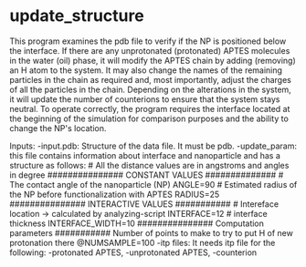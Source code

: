 # update_structure
This program examines the pdb file to verify if the NP is positioned
below the interface. If there are any unprotonated (protonated) APTES
molecules in the water (oil) phase, it will modify the APTES chain by
adding (removing) an H atom to the system. It may also change the names
of the remaining particles in the chain as required and, most
importantly, adjust the charges of all the particles in the chain.
Depending on the alterations in the system, it will update the number
of counterions to ensure that the system stays neutral. To operate
correctly, the program requires the interface located at the beginning
of the simulation for comparison purposes and the ability to change
the NP's location.

Inputs:
    -input.pdb:
        Structure of the data file.
        It must be pdb.
    -update_param:
        this file contains information about interface and nanoparticle
        and has a structure as follows:
        # All the distance values are in angstroms and angles in degree
        ############### CONSTANT VALUES ##############
        # The contact angle of the nanoparticle (NP)
        ANGLE=90
        # Estimated radius of the NP before functionalization with APTES
        RADIUS=25
        ############### INTERACTIVE VALUES ###########
        # Intereface location -> calculated by analyzing-script
        INTERFACE=12
        # interface thickness
        INTERFACE_WIDTH=10
        ############### Computation parameters ###########
        Number of points to make to try to put H of new protonation there
        @NUMSAMPLE=100
    -itp files:
        It needs itp file for the following:
            -protonated APTES,
            -unprotonated APTES,
            -counterion
